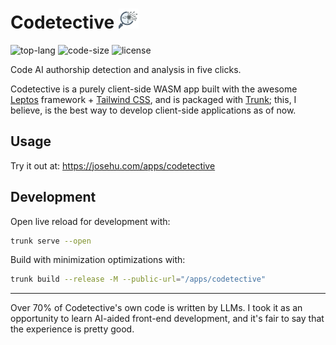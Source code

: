 # Codetective <img src="icon/codetective.png" alt="Logo" height="32" />

![top-lang](https://img.shields.io/github/languages/top/josehu07/codetective?color=darkorange)
![code-size](https://img.shields.io/github/languages/code-size/josehu07/codetective?color=steelblue)
![license](https://img.shields.io/github/license/josehu07/codetective?color=green)

Code AI authorship detection and analysis in five clicks.

Codetective is a purely client-side WASM app built with the awesome [Leptos](https://leptos.dev/) framework + [Tailwind CSS](https://tailwindcss.com/), and is packaged with [Trunk](https://trunkrs.dev/); this, I believe, is the best way to develop client-side applications as of now.

## Usage

Try it out at: <https://josehu.com/apps/codetective>

## Development

Open live reload for development with:

```bash
trunk serve --open
```

Build with minimization optimizations with:

```bash
trunk build --release -M --public-url="/apps/codetective"
```

---

Over 70% of Codetective's own code is written by LLMs. I took it as an opportunity to learn AI-aided front-end development, and it's fair to say that the experience is pretty good.
